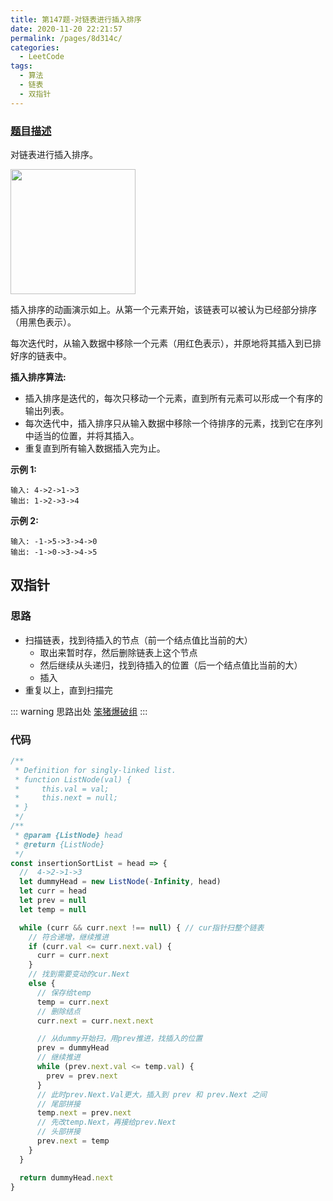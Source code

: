 ```yaml
---
title: 第147题-对链表进行插入排序
date: 2020-11-20 22:21:57
permalink: /pages/8d314c/
categories:
  - LeetCode
tags:
  - 算法
  - 链表
  - 双指针
---
```


### [题目描述](https://leetcode-cn.com/problems/insertion-sort-list/)

对链表进行插入排序。

<img src="https://cdn.jsdelivr.net/gh/xiaojun996/CDN/images/leetcode/Insertion-sort-example-300px.gif" width="200" />

插入排序的动画演示如上。从第一个元素开始，该链表可以被认为已经部分排序（用黑色表示）。

每次迭代时，从输入数据中移除一个元素（用红色表示），并原地将其插入到已排好序的链表中。

<!-- more -->

**插入排序算法:**

- 插入排序是迭代的，每次只移动一个元素，直到所有元素可以形成一个有序的输出列表。
- 每次迭代中，插入排序只从输入数据中移除一个待排序的元素，找到它在序列中适当的位置，并将其插入。
- 重复直到所有输入数据插入完为止。

**示例 1:**

```
输入: 4->2->1->3
输出: 1->2->3->4
```

**示例 2:**

```
输入: -1->5->3->4->0
输出: -1->0->3->4->5
```

## 双指针

### 思路

- 扫描链表，找到待插入的节点（前一个结点值比当前的大）
  - 取出来暂时存，然后删除链表上这个节点
  - 然后继续从头递归，找到待插入的位置（后一个结点值比当前的大）
  - 插入
- 重复以上，直到扫描完

::: warning 思路出处
[笨猪爆破组](https://leetcode-cn.com/problems/insertion-sort-list/solution/wei-tu-jie-147dui-lian-biao-jin-xing-cha-ru-pai-xu/)
:::

### 代码

```JavaScript
/**
 * Definition for singly-linked list.
 * function ListNode(val) {
 *     this.val = val;
 *     this.next = null;
 * }
 */
/**
 * @param {ListNode} head
 * @return {ListNode}
 */
const insertionSortList = head => {
  //  4->2->1->3
  let dummyHead = new ListNode(-Infinity, head)
  let curr = head
  let prev = null
  let temp = null

  while (curr && curr.next !== null) { // cur指针扫整个链表
    // 符合递增，继续推进
    if (curr.val <= curr.next.val) {
      curr = curr.next
    }
    // 找到需要变动的cur.Next
    else {
      // 保存给temp
      temp = curr.next
      // 删除结点
      curr.next = curr.next.next

      // 从dummy开始扫，用prev推进，找插入的位置
      prev = dummyHead
      // 继续推进
      while (prev.next.val <= temp.val) {
        prev = prev.next
      }
      // 此时prev.Next.Val更大，插入到 prev 和 prev.Next 之间
      // 尾部拼接
      temp.next = prev.next
      // 先改temp.Next，再接给prev.Next
      // 头部拼接
      prev.next = temp
    }
  }

  return dummyHead.next
}
```
